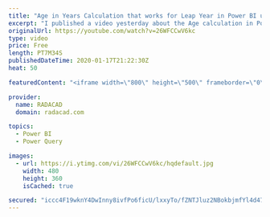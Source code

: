 ```yaml
---
title: "Age in Years Calculation that works for Leap Year in Power BI using Power Query"
excerpt: "I published a video yesterday about the Age calculation in Power Query, and how easy it is to calculate things. I mentioned in the blog that it won't be precisely correct for scenarios that include leap years. However, I got some concerns that people are not still using it because they think this is"
originalUrl: https://youtube.com/watch?v=26WFCCwV6kc
type: video
price: Free
length: PT7M34S
publishedDateTime: 2020-01-17T21:22:30Z
heat: 50

featuredContent: "<iframe width=\"800\" height=\"500\" frameborder=\"0\" src=\"https://www.youtube.com/embed/26WFCCwV6kc\" allow=\"accelerometer; autoplay; encrypted-media; gyroscope; picture-in-picture\" allowfullscreen></iframe>"

provider:
  name: RADACAD
  domain: radacad.com

topics:
  - Power BI
  - Power Query

images:
  - url: https://i.ytimg.com/vi/26WFCCwV6kc/hqdefault.jpg
    width: 480
    height: 360
    isCached: true

secured: "iccc4F19wknY4DwInny8ivfPo6ficU/lxxyTo/fZNTJluz2NBokbjmfYl4d47O/F4aod5Bgatpk1nKuarNI+HadtlkIawWF6W7JkKqZTc+QyxVmzsFZcVDxY0Fi//+evBd2cxiC0+L+iCdvxZwHf/AzRBAW8FBgKh4G+BHuzcIrwai05Dzutc5Jcm0EkkKw+BkYU1ReVA9xu6qTk20MhYp+PKA8Cpqeg0iP6E4jCScPZUnlE5jnreAPz5se6XTtEJyH2gndY5fdHX+6Wkig9boKVwytv4TDQNTRuYsS/nCpdyJbdHXaY9O3o9LKtUW9EIpIxEZyCfaYy57Dd5Qm/X598k76ZBRYKlkWTEc8eE5NjKnvFF8ugOthJolxMcBarwLHYTKesy3qHoNDumN10Vogrt8aGQsEZrUyupYo4ClA=;RxaFv5jx3n3tcTU1QJO51g=="
---
```


